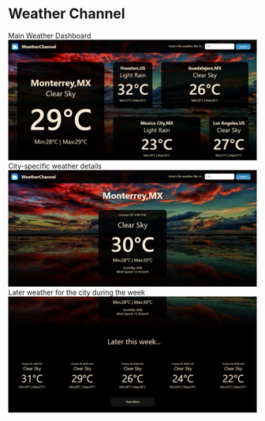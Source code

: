 # Weather Channel
Main Weather Dashboard
![Main Weather Dashboard](https://raw.githubusercontent.com/hughmiranda94/weatherApp/master/ss/dashboard.png)
City-specific weather details
![City-specific weather details](https://raw.githubusercontent.com/hughmiranda94/weatherApp/master/ss/city.png)
Later weather for the city during the week
![Later weather for the city during the week](https://raw.githubusercontent.com/hughmiranda94/weatherApp/master/ss/later.png)